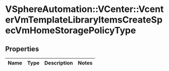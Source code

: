 # VSphereAutomation::VCenter::VcenterVmTemplateLibraryItemsCreateSpecVmHomeStoragePolicyType

## Properties
Name | Type | Description | Notes
------------ | ------------- | ------------- | -------------



